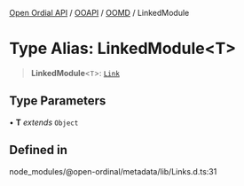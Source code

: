 [Open Ordial API](../../../../README.md) / [OOAPI](../../../README.md) / [OOMD](../README.md) / LinkedModule

# Type Alias: LinkedModule\<T\>

> **LinkedModule**\<`T`\>: [`Link`](Link.md)

## Type Parameters

• **T** *extends* `Object`

## Defined in

node\_modules/@open-ordinal/metadata/lib/Links.d.ts:31
